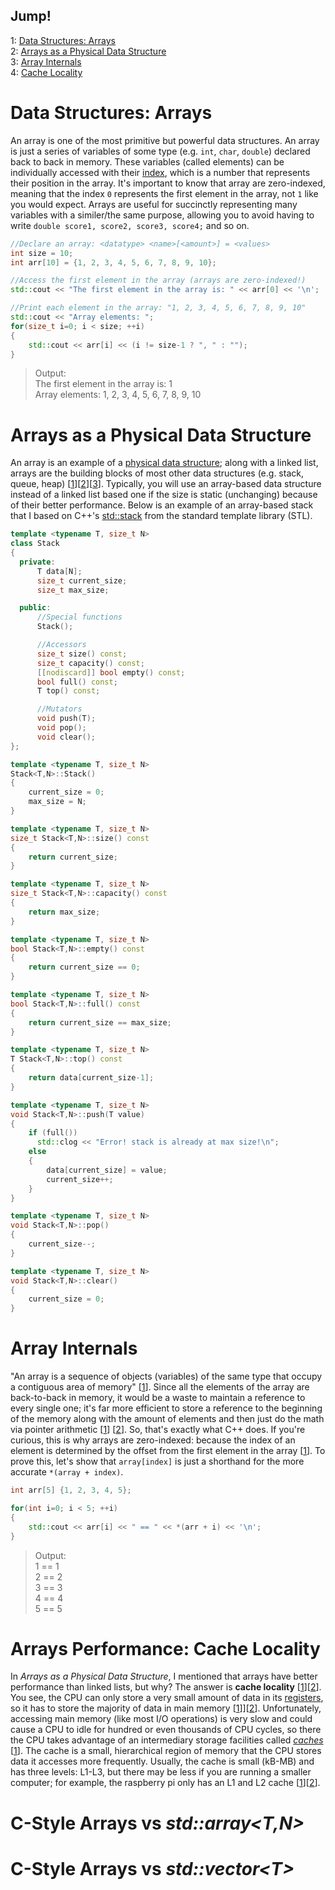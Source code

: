 ## Jump!
1: [Data Structures: Arrays](https://github.com/EthanC2/code-club/blob/main/lesson-plans/data-structures/arrays.md#data-structures-arrays) <br />
2: [Arrays as a Physical Data Structure](https://github.com/EthanC2/code-club/blob/main/lesson-plans/data-structures/arrays.md#arrays-as-a-physical-data-structure) <br />
3: [Array Internals](https://github.com/EthanC2/code-club/blob/main/lesson-plans/data-structures/arrays.md#array-internals) <br />
4: [Cache Locality](https://github.com/EthanC2/code-club/blob/main/lesson-plans/data-structures/arrays.md#arrays-performance-cache-locality) <br />

# Data Structures: Arrays
An array is one of the most primitive but powerful data structures. An array is just a series of variables of some type (e.g. `int`, `char`, `double`) declared back to back
in memory. These variables (called elements) can be individually accessed with their [index](https://js.educative.io/edpresso/how-to-access-the-elements-of-an-array-by-index-number-in-cpp), which is a number that represents their position in the array. It's important to know that array are zero-indexed, meaning that the index `0` represents the first element in 
the array, not `1` like you would expect. Arrays are useful for succinctly representing many variables with a similer/the same purpose, allowing you to avoid having to write 
`double score1, score2, score3, score4;` and so on.

```C++
//Declare an array: <datatype> <name>[<amount>] = <values>
int size = 10;
int arr[10] = {1, 2, 3, 4, 5, 6, 7, 8, 9, 10};

//Access the first element in the array (arrays are zero-indexed!)
std::cout << "The first element in the array is: " << arr[0] << '\n';

//Print each element in the array: "1, 2, 3, 4, 5, 6, 7, 8, 9, 10"
std::cout << "Array elements: ";
for(size_t i=0; i < size; ++i)
{
    std::cout << arr[i] << (i != size-1 ? ", " : "");
}
```
> Output: <br />
> The first element in the array is: 1 <br />
> Array elements: 1, 2, 3, 4, 5, 6, 7, 8, 9, 10 <br />

# Arrays as a Physical Data Structure
An array is an example of a [physical data structure](https://www.udemy.com/tutorial/datastructurescncpp/physical-vs-logical-data-structures/); along with a linked list,
arrays are the building blocks of most other data structures (e.g. stack, queue, heap) \[[1](http://faculty.cs.niu.edu/~mcmahon/CS241/Notes/array_based_stack.html)\]\[[2](http://faculty.cs.niu.edu/~mcmahon/CS241/Notes/Data_Structures/array_based_queue.html)\]\[[3](https://www.algolist.net/Data_structures/Binary_heap/Array-based_int_repr)\]. Typically,
you will use an array-based data structure instead of a linked list based one if the size is static (unchanging) because of their better performance. Below is an example
of an array-based stack that I based on C++'s [std::stack](https://en.cppreference.com/w/cpp/container/stack) from the standard template library (STL).

```C++
template <typename T, size_t N>
class Stack
{
  private:
      T data[N];
      size_t current_size;
      size_t max_size;

  public:
      //Special functions
      Stack();

      //Accessors
      size_t size() const;
      size_t capacity() const;
      [[nodiscard]] bool empty() const;
      bool full() const;
      T top() const;

      //Mutators
      void push(T);
      void pop();
      void clear();
};

template <typename T, size_t N>
Stack<T,N>::Stack()
{
    current_size = 0;
    max_size = N;
}

template <typename T, size_t N>
size_t Stack<T,N>::size() const
{
    return current_size;
}

template <typename T, size_t N>
size_t Stack<T,N>::capacity() const
{
    return max_size;
}

template <typename T, size_t N>
bool Stack<T,N>::empty() const
{
    return current_size == 0;
}

template <typename T, size_t N>
bool Stack<T,N>::full() const
{
    return current_size == max_size;
}

template <typename T, size_t N>
T Stack<T,N>::top() const
{
    return data[current_size-1];
}

template <typename T, size_t N>
void Stack<T,N>::push(T value)
{
    if (full())
      std::clog << "Error! stack is already at max size!\n";
    else
    {
        data[current_size] = value;
        current_size++;
    }
}

template <typename T, size_t N>
void Stack<T,N>::pop()
{
    current_size--;
}

template <typename T, size_t N>
void Stack<T,N>::clear()
{
    current_size = 0;
}
```

# Array Internals 
"An array is a sequence of objects (variables) of the same type that occupy a contiguous area of memory" \[[1](https://docs.microsoft.com/en-us/cpp/cpp/arrays-cpp?view=msvc-170)\].
Since all the elements of the array are back-to-back in memory, it would be a waste to maintain a reference to every single one; it's far more efficient to store a reference
to the beginning of the memory along with the amount of elements and then just do the math via pointer arithmetic \[[1](https://www.educba.com/pointer-arithmetic-in-c/)\] 
\[[2](https://docs.microsoft.com/en-us/cpp/c-language/pointer-arithmetic?view=msvc-170)\]. So, that's exactly what C++ does. If you're curious, this is why arrays are zero-indexed: 
because the index of an element is determined by the offset from the first element in the array \[[1](https://towardsdatascience.com/c-basics-array-data-structure-c25b8ad4d32c)\].
To prove this, let's show that `array[index]` is just a shorthand for the more accurate `*(array + index)`.

```C++
int arr[5] {1, 2, 3, 4, 5};

for(int i=0; i < 5; ++i)
{
    std::cout << arr[i] << " == " << *(arr + i) << '\n';
}
```
> Output: <br />
> 1 == 1 <br />
> 2 == 2 <br />
> 3 == 3 <br />
> 4 == 4 <br />
> 5 == 5 <br />

# Arrays Performance: Cache Locality
In _Arrays as a Physical Data Structure_, I mentioned that arrays have better performance than linked lists, but why? The answer is __cache locality__ \[[1](https://www.geeksforgeeks.org/locality-of-reference-and-cache-operation-in-cache-memory/)\]\[[2](https://www.quora.com/What-is-meant-by-cache-locality-of-arrays?share=1)\].
You see, the CPU can only store a very small amount of data in its [registers](https://www.learncomputerscienceonline.com/what-are-cpu-registers/), so it has to store the majority
of data in main memory \[[1](https://ulmerstudios.com/popular/what-is-main-memory-in-computer-architecture/)]\]\[[2](https://www.cs.uic.edu/~jbell/CourseNotes/OperatingSystems/8_MainMemory.html)\]. Unfortunately, accessing main memory (like most I/O operations) is very slow and could cause a CPU to idle for hundred or even thousands of CPU cycles, 
so there the CPU takes advantage of an intermediary storage facilities called [_caches_](https://cpuninja.com/cpu-cache/) \[[1](https://www.youtube.com/watch?v=WDIkqP4JbkE&t=964s)\].
The cache is a small, hierarchical region of memory that the CPU stores data it accesses more frequently. Usually, the cache is small (kB-MB) and has three levels: L1-L3, 
but there may be less if you are running a smaller computer; for example, the raspberry pi only has an L1 and L2 cache
\[[1](https://tech-society.com/cache-memory-what-is-it-how-does-it-work-what-about-l1-l2-and-l3/)\]\[[2](http://sandsoftwaresound.net/raspberry-pi/raspberry-pi-gen-1/memory-hierarchy/)\]. 

# C-Style Arrays vs _std::array\<T,N\>_

# C-Style Arrays vs _std::vector\<T\>_
